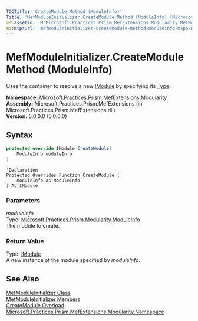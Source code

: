 ```yaml
---
TOCTitle: 'CreateModule Method (ModuleInfo)'
Title: 'MefModuleInitializer.CreateModule Method (ModuleInfo) (Microsoft.Practices.Prism.MefExtensions.Modularity)'
ms:assetid: 'M:Microsoft.Practices.Prism.MefExtensions.Modularity.MefModuleInitializer.CreateModule(Microsoft.Practices.Prism.Modularity.ModuleInfo)'
ms:mtpsurl: 'mefmoduleinitializer-createmodule-method-moduleinfo-mspp-mefextensions-modularity.md'
---
```


# MefModuleInitializer.CreateModule Method (ModuleInfo)

Uses the container to resolve a new [IModule](/patterns-practices/reference/imodule-interface-mspp-modularity) by specifying its [Type](http://msdn.microsoft.com/en-us/library/42892f65).

**Namespace:** [Microsoft.Practices.Prism.MefExtensions.Modularity](/patterns-practices/reference/mspp-mefextensions-modularity-namespace)<br/>
**Assembly:** Microsoft.Practices.Prism.MefExtensions (in Microsoft.Practices.Prism.MefExtensions.dll)<br/>
**Version:** 5.0.0.0 (5.0.0.0)

## Syntax

```C#
protected override IModule CreateModule(
	ModuleInfo moduleInfo
)
```
```VB
'Declaration
Protected Overrides Function CreateModule ( 
	moduleInfo As ModuleInfo
) As IModule
```

### Parameters

*moduleInfo*  
Type: [Microsoft.Practices.Prism.Modularity.ModuleInfo](/patterns-practices/reference/moduleinfo-class-mspp-modularity)  
The module to create.

### Return Value

Type: [IModule](/patterns-practices/reference/imodule-interface-mspp-modularity)  
A new instance of the module specified by *moduleInfo*.

## See Also

[MefModuleInitializer Class](/patterns-practices/reference/mefmoduleinitializer-class-mspp-mefextensions-modularity)  
[MefModuleInitializer Members](/patterns-practices/reference/mefmoduleinitializer-members-mspp-mefextensions-modularity)  
[CreateModule Overload](/patterns-practices/reference/mefmoduleinitializer-createmodule-method-mspp-mefextensions-modularity)  
[Microsoft.Practices.Prism.MefExtensions.Modularity Namespace](/patterns-practices/reference/mspp-mefextensions-modularity-namespace)<br/>